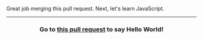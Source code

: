 Great job merging this pull request. Next, let's learn JavaScript.

<hr>
<h3 align="center">Go to <a href="{{ url }}">this pull request</a> to say Hello World!</h3>
